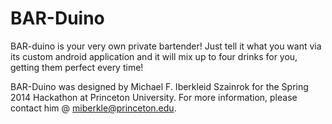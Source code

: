 BAR-Duino
=========

BAR-duino is your very own private bartender! Just tell it what you want via its custom android application and it will mix up to four drinks for you, getting them perfect every time! 

BAR-Duino was designed by Michael F. Iberkleid Szainrok for the Spring 2014 Hackathon at Princeton University.
For more information, please contact him @ miberkle@princeton.edu.

